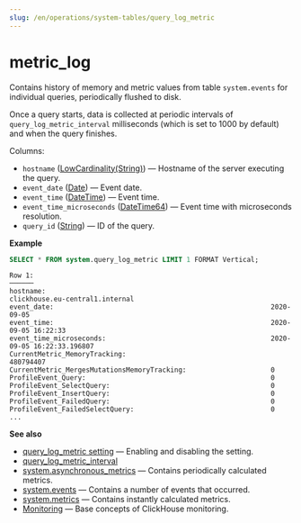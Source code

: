 ```yaml
---
slug: /en/operations/system-tables/query_log_metric
---
```

# metric_log

Contains history of memory and metric values from table `system.events` for individual queries, periodically flushed to disk.

Once a query starts, data is collected at periodic intervals of `query_log_metric_interval` milliseconds (which is set to 1000
by default) and when the query finishes.

Columns:
- `hostname` ([LowCardinality(String)](../../sql-reference/data-types/string.md)) — Hostname of the server executing the query.
- `event_date` ([Date](../../sql-reference/data-types/date.md)) — Event date.
- `event_time` ([DateTime](../../sql-reference/data-types/datetime.md)) — Event time.
- `event_time_microseconds` ([DateTime64](../../sql-reference/data-types/datetime64.md)) — Event time with microseconds resolution.
- `query_id` ([String](../../sql-reference/data-types/string.md)) — ID of the query.

**Example**

``` sql
SELECT * FROM system.query_log_metric LIMIT 1 FORMAT Vertical;
```

``` text
Row 1:
──────
hostname:                                                        clickhouse.eu-central1.internal
event_date:                                                      2020-09-05
event_time:                                                      2020-09-05 16:22:33
event_time_microseconds:                                         2020-09-05 16:22:33.196807
CurrentMetric_MemoryTracking:                                    480794407
CurrentMetric_MergesMutationsMemoryTracking:                     0
ProfileEvent_Query:                                              0
ProfileEvent_SelectQuery:                                        0
ProfileEvent_InsertQuery:                                        0
ProfileEvent_FailedQuery:                                        0
ProfileEvent_FailedSelectQuery:                                  0
...
```

**See also**

- [query_log_metric setting](../../operations/server-configuration-parameters/settings.md#query_log_metric) — Enabling and disabling the setting.
- [query_log_metric_interval](../../operations/settings/settings.md#query_log_metric_interval)
- [system.asynchronous_metrics](../../operations/system-tables/asynchronous_metrics.md) — Contains periodically calculated metrics.
- [system.events](../../operations/system-tables/events.md#system_tables-events) — Contains a number of events that occurred.
- [system.metrics](../../operations/system-tables/metrics.md) — Contains instantly calculated metrics.
- [Monitoring](../../operations/monitoring.md) — Base concepts of ClickHouse monitoring.
